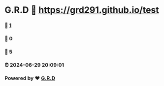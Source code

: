# G.R.D :link: https://grd291.github.io/test 
### :page_facing_up: [1](https://grd291.github.io/test/tag.html) 
### :speech_balloon: 0 
### :hibiscus: 5 
### :alarm_clock: 2024-06-29 20:09:01 
### Powered by :heart: [G.R.D](https://grdnet.org)

